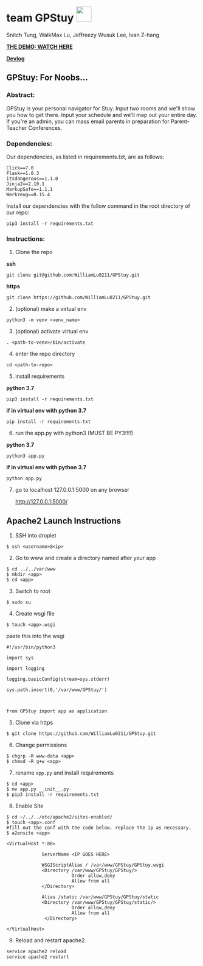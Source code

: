 # team GPStuy <img src="https://d1lss44hh2trtw.cloudfront.net/assets/article/2015/07/06/Azrael_Returns_feature.jpg" height="40">
Snitch Tung, WalkMax Lu, Jeffreezy Wusuk Lee, Ivan Z-hang

**[THE DEMO: WATCH HERE](https://youtu.be/aDT7_76wGsI)**

**[Devlog](https://github.com/WilliamLu0211/GPStuy/blob/master/doc/devlog.txt)**

## GPStuy: For Noobs...

### Abstract:
GPStuy is your personal navigator for Stuy. Input two rooms and we'll show you how to get there. Input your schedule and we'll map out your entire day. If you're an admin, you can mass email parents in preparation for Parent-Teacher Conferences.

### Dependencies: 
Our dependencies, as listed in requirements.txt, are as follows:
```
Click==7.0
Flask==1.0.3
itsdangerous==1.1.0
Jinja2==2.10.1
MarkupSafe==1.1.1
Werkzeug==0.15.4
```

Install our dependencies with the follow command in the root directory of our repo:
```
pip3 install -r requirements.txt
```

### Instructions:
1. Clone the repo

**ssh**
```
git clone git@github.com:WilliamLu0211/GPStuy.git
```

**https**
```
git clone https://github.com/WilliamLu0211/GPStuy.git
```

2. (optional) make a virtual env
```
python3 -m venv <venv_name>
```

3. (optional) activate virtual env
```
. <path-to-venv>/bin/activate
```

4. enter the repo directory
```
cd <path-to-repo>
```

5. install requirements

**python 3.7**
```
pip3 install -r requirements.txt
```

**if in virtual env with python 3.7**
```
pip install -r requirements.txt
```

6. run the app.py with python3 (MUST BE PY3!!!!)

**python 3.7**
```
python3 app.py
```

**if in virtual env with python 3.7**
```
python app.py
```

7. go to localhost 127.0.0.1:5000 on any browser

   http://127.0.0.1:5000/

## Apache2 Launch Instructions


1. SSH into droplet

```$ ssh <username>@<ip>```

2. Go to www and create a directory named after your app
```
$ cd ../../var/www
$ mkdir <app>
$ cd <app>
```
3. Switch to root

```
$ sudo su
```

4. Create wsgi file

```
$ touch <app>.wsgi
```
paste this into the wsgi
```
#!/usr/bin/python3

import sys

import logging

logging.basicConfig(stream=sys.stderr)

sys.path.insert(0,'/var/www/GPStuy/')



from GPStuy import app as application 
```

5. Clone via https

```
$ git clone https://github.com/WilliamLu0211/GPStuy.git
```

6. Change permissions

```
$ chgrp -R www-data <app>
$ chmod -R g+w <app>
```

7. rename `app.py` and install requirements

```
$ cd <app>
$ mv app.py __init__.py
$ pip3 install -r requirements.txt
```

8. Enable Site

```
$ cd ~/../../etc/apache2/sites-enabled/
$ touch <app>.conf
#fill out the conf with the code below. replace the ip as necessary.
$ a2ensite <app>
```
```
<VirtualHost *:80>

             ServerName <IP GOES HERE>
             
             WSGIScriptAlias / /var/www/GPStuy/GPStuy.wsgi
             <Directory /var/www/GPStuy/GPStuy/>
                        Order allow,deny
                        Allow from all
             </Directory>

             Alias /static /var/www/GPStuy/GPStuy/static
             <Directory /var/www/GPStuy/GPStuy/static/>
                        Order allow,deny
                        Allow from all
              </Directory>

</VirtualHost>
```


9. Reload and restart apache2

```
service apache2 reload
service apache2 restart
```
